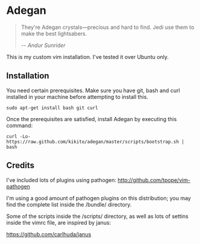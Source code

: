 # Adegan

> They're Adegan crystals—precious and hard to find. Jedi use them to make the best lightsabers.
>
> -- <cite>Andur Sunrider</cite>

This is my custom vim installation. I've tested it over Ubuntu only.

## Installation

You need certain prerequisites. Make sure you have git, bash and curl installed in your machine before attempting to install this.

    sudo apt-get install bash git curl

Once the prerequisites are satisfied, install Adegan by executing this command:

    curl -Lo- https://raw.github.com/kikito/adegan/master/scripts/bootstrap.sh | bash

## Credits

I've included lots of plugins using pathogen: http://github.com/tpope/vim-pathogen

I'm using a good amount of pathogen plugins on this distribution; you may find the complete list inside the /bundle/ directory.

Some of the scripts inside the /scripts/ directory, as well as lots of settins inside the vimrc file, are inspired by janus:

https://github.com/carlhuda/janus
